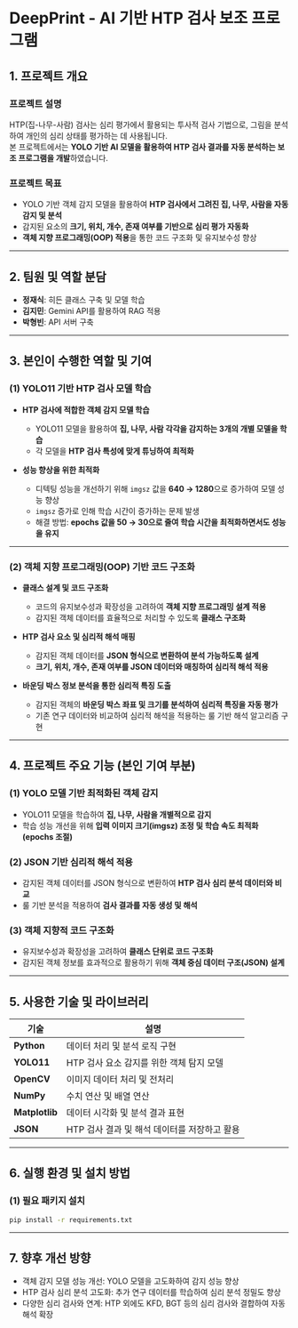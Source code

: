 # DeepPrint - AI 기반 HTP 검사 보조 프로그램

## 1. 프로젝트 개요
### 프로젝트 설명
HTP(집-나무-사람) 검사는 심리 평가에서 활용되는 투사적 검사 기법으로, 그림을 분석하여 개인의 심리 상태를 평가하는 데 사용됩니다.  
본 프로젝트에서는 **YOLO 기반 AI 모델을 활용하여 HTP 검사 결과를 자동 분석하는 보조 프로그램을 개발**하였습니다.  

### 프로젝트 목표
- YOLO 기반 객체 감지 모델을 활용하여 **HTP 검사에서 그려진 집, 나무, 사람을 자동 감지 및 분석**
- 감지된 요소의 **크기, 위치, 개수, 존재 여부를 기반으로 심리 평가 자동화**
- **객체 지향 프로그래밍(OOP) 적용**을 통한 코드 구조화 및 유지보수성 향상  

---

## 2. 팀원 및 역할 분담
- **정재식**: 히든 클래스 구축 및 모델 학습
- **김지민**: Gemini API를 활용하여 RAG 적용
- **박형빈**: API 서버 구축  

---

## 3. 본인이 수행한 역할 및 기여
### (1) YOLO11 기반 HTP 검사 모델 학습
- **HTP 검사에 적합한 객체 감지 모델 학습**
  - YOLO11 모델을 활용하여 **집, 나무, 사람 각각을 감지하는 3개의 개별 모델을 학습**
  - 각 모델을 **HTP 검사 특성에 맞게 튜닝하여 최적화**

- **성능 향상을 위한 최적화**
  - 디텍팅 성능을 개선하기 위해 `imgsz` 값을 **640 → 1280**으로 증가하여 모델 성능 향상
  - `imgsz` 증가로 인해 학습 시간이 증가하는 문제 발생
  - 해결 방법: **epochs 값을 50 → 30으로 줄여 학습 시간을 최적화하면서도 성능을 유지**

---

### (2) 객체 지향 프로그래밍(OOP) 기반 코드 구조화
- **클래스 설계 및 코드 구조화**
  - 코드의 유지보수성과 확장성을 고려하여 **객체 지향 프로그래밍 설계 적용**
  - 감지된 객체 데이터를 효율적으로 처리할 수 있도록 **클래스 구조화**

- **HTP 검사 요소 및 심리적 해석 매핑**
  - 감지된 객체 데이터를 **JSON 형식으로 변환하여 분석 가능하도록 설계**
  - **크기, 위치, 개수, 존재 여부를 JSON 데이터와 매칭하여 심리적 해석 적용**

- **바운딩 박스 정보 분석을 통한 심리적 특징 도출**
  - 감지된 객체의 **바운딩 박스 좌표 및 크기를 분석하여 심리적 특징을 자동 평가**
  - 기존 연구 데이터와 비교하여 심리적 해석을 적용하는 룰 기반 해석 알고리즘 구현

---

## 4. 프로젝트 주요 기능 (본인 기여 부분)
### (1) YOLO 모델 기반 최적화된 객체 감지
- YOLO11 모델을 학습하여 **집, 나무, 사람을 개별적으로 감지**
- 학습 성능 개선을 위해 **입력 이미지 크기(imgsz) 조정 및 학습 속도 최적화(epochs 조절)**

### (2) JSON 기반 심리적 해석 적용
- 감지된 객체 데이터를 JSON 형식으로 변환하여 **HTP 검사 심리 분석 데이터와 비교**
- 룰 기반 분석을 적용하여 **검사 결과를 자동 생성 및 해석**

### (3) 객체 지향적 코드 구조화
- 유지보수성과 확장성을 고려하여 **클래스 단위로 코드 구조화**
- 감지된 객체 정보를 효과적으로 활용하기 위해 **객체 중심 데이터 구조(JSON) 설계**

---

## 5. 사용한 기술 및 라이브러리
| 기술 | 설명 |
|------|---------|
| **Python** | 데이터 처리 및 분석 로직 구현 |
| **YOLO11** | HTP 검사 요소 감지를 위한 객체 탐지 모델 |
| **OpenCV** | 이미지 데이터 처리 및 전처리 |
| **NumPy** | 수치 연산 및 배열 연산 |
| **Matplotlib** | 데이터 시각화 및 분석 결과 표현 |
| **JSON** | HTP 검사 결과 및 해석 데이터를 저장하고 활용 |

---

## 6. 실행 환경 및 설치 방법
### (1) 필요 패키지 설치
```bash
pip install -r requirements.txt
```

---

## 7. 향후 개선 방향
- 객체 감지 모델 성능 개선: YOLO 모델을 고도화하여 감지 성능 향상
- HTP 검사 심리 분석 고도화: 추가 연구 데이터를 학습하여 심리 분석 정밀도 향상
- 다양한 심리 검사와 연계: HTP 외에도 KFD, BGT 등의 심리 검사와 결합하여 자동 해석 확장
